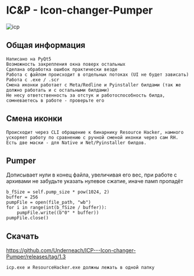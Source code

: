# IC&P - Icon-changer-Pumper


![icp](https://github.com/Underneach/ICP---Icon-changer-Pumper/assets/137613889/9b150788-914e-4e99-aa25-456427e79159)

## Общая информация

    Написано на PyQt5
    Возможность закрепления окна поверх остальных
    Сделана обработка ошибок практически везде
    Работа с файлом происходит в отдельных потоках (UI не будет зависать)
    Работа с .exe / .scr
    Смена иконки работает с Meta/Redline и Pyinstaller билдами (так же должно работать и с остальными билдами)
    Не несу ответственность за отстук и работоспособность билда, сомневаетесь в работе - проверьте его

## Смена иконки
    Происходит через CLI обращение к бинарнику Resource Hacker, намного ускоряет работу по сравнению с ручной сменой иконки через сам RH.
    Есть две маски - для Native и Net/Pyinstaller билдов.

## Pumper
Дописывает нули в конец файла, увеличивая его вес, при работе с архивами не забудьте указать нулевое сжатие, иначе памп пропадёт

    b_fSize = self.pump_size * pow(1024, 2)
    buffer = 256
    pumpFile = open(file_path, "wb")
    for i in range(int(b_fSize / buffer)):
        pumpFile.write((b"0" * buffer))
    pumpFile.close()

## Скачать
https://github.com/Underneach/ICP---Icon-changer-Pumper/releases/tag/1.3

    icp.exe и ResourceHacker.exe должны лежать в одной папку
